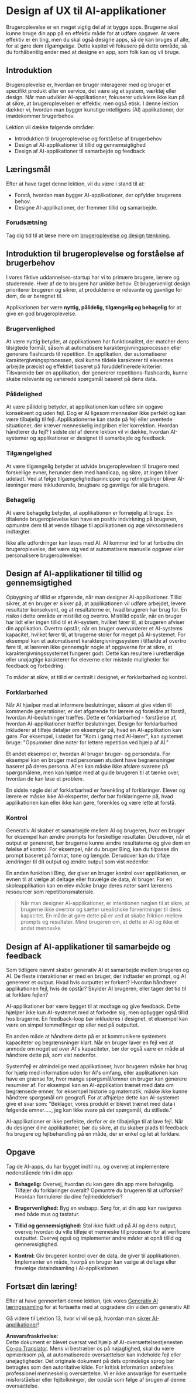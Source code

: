 <!--
CO_OP_TRANSLATOR_METADATA:
{
  "original_hash": "ec385b41ee50579025d50cc03bfb3a25",
  "translation_date": "2025-05-19T21:57:34+00:00",
  "source_file": "12-designing-ux-for-ai-applications/README.md",
  "language_code": "da"
}
-->
# Design af UX til AI-applikationer

Brugeroplevelse er en meget vigtig del af at bygge apps. Brugerne skal kunne bruge din app på en effektiv måde for at udføre opgaver. At være effektiv er én ting, men du skal også designe apps, så de kan bruges af alle, for at gøre dem _tilgængelige_. Dette kapitel vil fokusere på dette område, så du forhåbentlig ender med at designe en app, som folk kan og vil bruge.

## Introduktion

Brugeroplevelse er, hvordan en bruger interagerer med og bruger et specifikt produkt eller en service, det være sig et system, værktøj eller design. Når man udvikler AI-applikationer, fokuserer udviklere ikke kun på at sikre, at brugeroplevelsen er effektiv, men også etisk. I denne lektion dækker vi, hvordan man bygger kunstige intelligens (AI) applikationer, der imødekommer brugerbehov.

Lektion vil dække følgende områder:

- Introduktion til brugeroplevelse og forståelse af brugerbehov
- Design af AI-applikationer til tillid og gennemsigtighed
- Design af AI-applikationer til samarbejde og feedback

## Læringsmål

Efter at have taget denne lektion, vil du være i stand til at:

- Forstå, hvordan man bygger AI-applikationer, der opfylder brugerens behov.
- Designe AI-applikationer, der fremmer tillid og samarbejde.

### Forudsætning

Tag dig tid til at læse mere om [brugeroplevelse og design tænkning.](https://learn.microsoft.com/training/modules/ux-design?WT.mc_id=academic-105485-koreyst)

## Introduktion til brugeroplevelse og forståelse af brugerbehov

I vores fiktive uddannelses-startup har vi to primære brugere, lærere og studerende. Hver af de to brugere har unikke behov. Et brugervenligt design prioriterer brugeren og sikrer, at produkterne er relevante og gavnlige for dem, de er beregnet til.

Applikationen bør være **nyttig, pålidelig, tilgængelig og behagelig** for at give en god brugeroplevelse.

### Brugervenlighed

At være nyttig betyder, at applikationen har funktionalitet, der matcher dens tilsigtede formål, såsom at automatisere karaktergivningsprocessen eller generere flashcards til repetition. En applikation, der automatiserer karaktergivningsprocessen, skal kunne tildele karakterer til elevernes arbejde præcist og effektivt baseret på foruddefinerede kriterier. Tilsvarende bør en applikation, der genererer repetitions-flashcards, kunne skabe relevante og varierede spørgsmål baseret på dens data.

### Pålidelighed

At være pålidelig betyder, at applikationen kan udføre sin opgave konsekvent og uden fejl. Dog er AI ligesom mennesker ikke perfekt og kan være tilbøjelig til fejl. Applikationerne kan støde på fejl eller uventede situationer, der kræver menneskelig indgriben eller korrektion. Hvordan håndterer du fejl? I sidste del af denne lektion vil vi dække, hvordan AI-systemer og applikationer er designet til samarbejde og feedback.

### Tilgængelighed

At være tilgængelig betyder at udvide brugeroplevelsen til brugere med forskellige evner, herunder dem med handicap, og sikre, at ingen bliver udeladt. Ved at følge tilgængelighedsprincipper og retningslinjer bliver AI-løsninger mere inkluderende, brugbare og gavnlige for alle brugere.

### Behagelig

At være behagelig betyder, at applikationen er fornøjelig at bruge. En tiltalende brugeroplevelse kan have en positiv indvirkning på brugeren, opmuntre dem til at vende tilbage til applikationen og øge virksomhedens indtægter.

Ikke alle udfordringer kan løses med AI. AI kommer ind for at forbedre din brugeroplevelse, det være sig ved at automatisere manuelle opgaver eller personalisere brugeroplevelser.

## Design af AI-applikationer til tillid og gennemsigtighed

Opbygning af tillid er afgørende, når man designer AI-applikationer. Tillid sikrer, at en bruger er sikker på, at applikationen vil udføre arbejdet, levere resultater konsekvent, og at resultaterne er, hvad brugeren har brug for. En risiko i dette område er mistillid og overtro. Mistillid opstår, når en bruger har lidt eller ingen tillid til et AI-system, hvilket fører til, at brugeren afviser din applikation. Overtro opstår, når en bruger overvurderer et AI-systems kapacitet, hvilket fører til, at brugerne stoler for meget på AI-systemet. For eksempel kan et automatiseret karaktergivningssystem i tilfælde af overtro føre til, at læreren ikke gennemgår nogle af opgaverne for at sikre, at karaktergivningssystemet fungerer godt. Dette kan resultere i uretfærdige eller unøjagtige karakterer for eleverne eller mistede muligheder for feedback og forbedring.

To måder at sikre, at tillid er centralt i designet, er forklarbarhed og kontrol.

### Forklarbarhed

Når AI hjælper med at informere beslutninger, såsom at give viden til kommende generationer, er det afgørende for lærere og forældre at forstå, hvordan AI-beslutninger træffes. Dette er forklarbarhed - forståelse af, hvordan AI-applikationer træffer beslutninger. Design for forklarbarhed inkluderer at tilføje detaljer om eksempler på, hvad en AI-applikation kan gøre. For eksempel, i stedet for "Kom i gang med AI-lærer", kan systemet bruge: "Opsummer dine noter for lettere repetition ved hjælp af AI."

Et andet eksempel er, hvordan AI bruger bruger- og persondata. For eksempel kan en bruger med personaen student have begrænsninger baseret på deres persona. AI'en kan måske ikke afsløre svarene på spørgsmålene, men kan hjælpe med at guide brugeren til at tænke over, hvordan de kan løse et problem.

En sidste nøgle del af forklarbarhed er forenkling af forklaringer. Elever og lærere er måske ikke AI-eksperter, derfor bør forklaringerne på, hvad applikationen kan eller ikke kan gøre, forenkles og være lette at forstå.

### Kontrol

Generativ AI skaber et samarbejde mellem AI og brugeren, hvor en bruger for eksempel kan ændre prompts for forskellige resultater. Derudover, når et output er genereret, bør brugerne kunne ændre resultaterne og give dem en følelse af kontrol. For eksempel, når du bruger Bing, kan du tilpasse din prompt baseret på format, tone og længde. Derudover kan du tilføje ændringer til dit output og ændre output som vist nedenfor:

En anden funktion i Bing, der giver en bruger kontrol over applikationen, er evnen til at vælge at deltage eller fravælge de data, AI bruger. For en skoleapplikation kan en elev måske bruge deres noter samt lærerens ressourcer som repetitionsmateriale.

> Når man designer AI-applikationer, er intentionen nøglen til at sikre, at brugerne ikke overtror og sætter urealistiske forventninger til dens kapacitet. En måde at gøre dette på er ved at skabe friktion mellem prompts og resultater. Mind brugeren om, at dette er AI og ikke et andet menneske

## Design af AI-applikationer til samarbejde og feedback

Som tidligere nævnt skaber generativ AI et samarbejde mellem brugeren og AI. De fleste interaktioner er med en bruger, der indtaster en prompt, og AI genererer et output. Hvad hvis outputtet er forkert? Hvordan håndterer applikationen fejl, hvis de opstår? Skylder AI brugeren, eller tager det tid til at forklare fejlen?

AI-applikationer bør være bygget til at modtage og give feedback. Dette hjælper ikke kun AI-systemet med at forbedre sig, men opbygger også tillid hos brugerne. En feedback-loop bør inkluderes i designet, et eksempel kan være en simpel tommelfinger op eller ned på outputtet.

En anden måde at håndtere dette på er at kommunikere systemets kapaciteter og begrænsninger klart. Når en bruger laver en fejl ved at anmode om noget ud over AI's kapaciteter, bør der også være en måde at håndtere dette på, som vist nedenfor.

Systemfejl er almindelige med applikationer, hvor brugeren måske har brug for hjælp med information uden for AI's omfang, eller applikationen kan have en grænse for, hvor mange spørgsmål/emner en bruger kan generere resuméer af. For eksempel kan en AI-applikation trænet med data om begrænsede emner, for eksempel historie og matematik, måske ikke kunne håndtere spørgsmål om geografi. For at afhjælpe dette kan AI-systemet give et svar som: "Beklager, vores produkt er blevet trænet med data i følgende emner....., jeg kan ikke svare på det spørgsmål, du stillede."

AI-applikationer er ikke perfekte, derfor er de tilbøjelige til at lave fejl. Når du designer dine applikationer, bør du sikre, at du skaber plads til feedback fra brugere og fejlbehandling på en måde, der er enkel og let at forklare.

## Opgave

Tag de AI-apps, du har bygget indtil nu, og overvej at implementere nedenstående trin i din app:

- **Behagelig:** Overvej, hvordan du kan gøre din app mere behagelig. Tilføjer du forklaringer overalt? Opmuntre du brugeren til at udforske? Hvordan formulerer du dine fejlmeddelelser?

- **Brugervenlighed:** Byg en webapp. Sørg for, at din app kan navigeres med både mus og tastatur.

- **Tillid og gennemsigtighed:** Stol ikke fuldt ud på AI og dens output, overvej hvordan du ville tilføje et menneske til processen for at verificere outputtet. Overvej også og implementer andre måder at opnå tillid og gennemsigtighed.

- **Kontrol:** Giv brugeren kontrol over de data, de giver til applikationen. Implementer en måde, hvorpå en bruger kan vælge at deltage eller fravælge dataindsamling i AI-applikationen.

## Fortsæt din læring!

Efter at have gennemført denne lektion, tjek vores [Generativ AI læringssamling](https://aka.ms/genai-collection?WT.mc_id=academic-105485-koreyst) for at fortsætte med at opgradere din viden om generativ AI!

Gå videre til Lektion 13, hvor vi vil se på, hvordan man [sikrer AI-applikationer](../13-securing-ai-applications/README.md?WT.mc_id=academic-105485-koreyst)!

**Ansvarsfraskrivelse**:  
Dette dokument er blevet oversat ved hjælp af AI-oversættelsestjenesten [Co-op Translator](https://github.com/Azure/co-op-translator). Mens vi bestræber os på nøjagtighed, skal du være opmærksom på, at automatiserede oversættelser kan indeholde fejl eller unøjagtigheder. Det originale dokument på dets oprindelige sprog bør betragtes som den autoritative kilde. For kritisk information anbefales professionel menneskelig oversættelse. Vi er ikke ansvarlige for eventuelle misforståelser eller fejltolkninger, der opstår som følge af brugen af denne oversættelse.